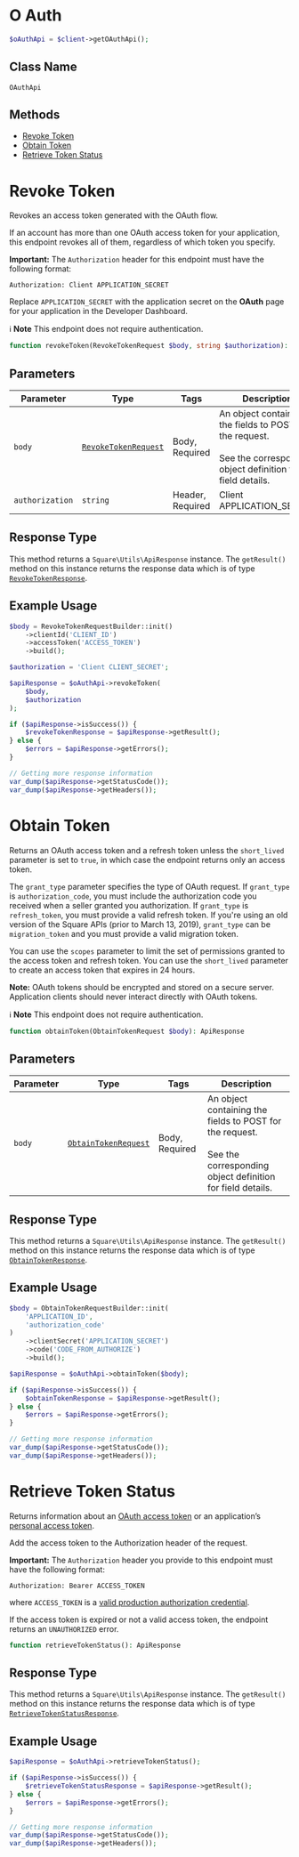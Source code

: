# O Auth

```php
$oAuthApi = $client->getOAuthApi();
```

## Class Name

`OAuthApi`

## Methods

* [Revoke Token](../../doc/apis/o-auth.md#revoke-token)
* [Obtain Token](../../doc/apis/o-auth.md#obtain-token)
* [Retrieve Token Status](../../doc/apis/o-auth.md#retrieve-token-status)


# Revoke Token

Revokes an access token generated with the OAuth flow.

If an account has more than one OAuth access token for your application, this
endpoint revokes all of them, regardless of which token you specify.

__Important:__ The `Authorization` header for this endpoint must have the
following format:

```
Authorization: Client APPLICATION_SECRET
```

Replace `APPLICATION_SECRET` with the application secret on the **OAuth**
page for your application in the Developer Dashboard.

:information_source: **Note** This endpoint does not require authentication.

```php
function revokeToken(RevokeTokenRequest $body, string $authorization): ApiResponse
```

## Parameters

| Parameter | Type | Tags | Description |
|  --- | --- | --- | --- |
| `body` | [`RevokeTokenRequest`](../../doc/models/revoke-token-request.md) | Body, Required | An object containing the fields to POST for the request.<br><br>See the corresponding object definition for field details. |
| `authorization` | `string` | Header, Required | Client APPLICATION_SECRET |

## Response Type

This method returns a `Square\Utils\ApiResponse` instance. The `getResult()` method on this instance returns the response data which is of type [`RevokeTokenResponse`](../../doc/models/revoke-token-response.md).

## Example Usage

```php
$body = RevokeTokenRequestBuilder::init()
    ->clientId('CLIENT_ID')
    ->accessToken('ACCESS_TOKEN')
    ->build();

$authorization = 'Client CLIENT_SECRET';

$apiResponse = $oAuthApi->revokeToken(
    $body,
    $authorization
);

if ($apiResponse->isSuccess()) {
    $revokeTokenResponse = $apiResponse->getResult();
} else {
    $errors = $apiResponse->getErrors();
}

// Getting more response information
var_dump($apiResponse->getStatusCode());
var_dump($apiResponse->getHeaders());
```


# Obtain Token

Returns an OAuth access token and a refresh token unless the
`short_lived` parameter is set to `true`, in which case the endpoint
returns only an access token.

The `grant_type` parameter specifies the type of OAuth request. If
`grant_type` is `authorization_code`, you must include the authorization
code you received when a seller granted you authorization. If `grant_type`
is `refresh_token`, you must provide a valid refresh token. If you're using
an old version of the Square APIs (prior to March 13, 2019), `grant_type`
can be `migration_token` and you must provide a valid migration token.

You can use the `scopes` parameter to limit the set of permissions granted
to the access token and refresh token. You can use the `short_lived` parameter
to create an access token that expires in 24 hours.

__Note:__ OAuth tokens should be encrypted and stored on a secure server.
Application clients should never interact directly with OAuth tokens.

:information_source: **Note** This endpoint does not require authentication.

```php
function obtainToken(ObtainTokenRequest $body): ApiResponse
```

## Parameters

| Parameter | Type | Tags | Description |
|  --- | --- | --- | --- |
| `body` | [`ObtainTokenRequest`](../../doc/models/obtain-token-request.md) | Body, Required | An object containing the fields to POST for the request.<br><br>See the corresponding object definition for field details. |

## Response Type

This method returns a `Square\Utils\ApiResponse` instance. The `getResult()` method on this instance returns the response data which is of type [`ObtainTokenResponse`](../../doc/models/obtain-token-response.md).

## Example Usage

```php
$body = ObtainTokenRequestBuilder::init(
    'APPLICATION_ID',
    'authorization_code'
)
    ->clientSecret('APPLICATION_SECRET')
    ->code('CODE_FROM_AUTHORIZE')
    ->build();

$apiResponse = $oAuthApi->obtainToken($body);

if ($apiResponse->isSuccess()) {
    $obtainTokenResponse = $apiResponse->getResult();
} else {
    $errors = $apiResponse->getErrors();
}

// Getting more response information
var_dump($apiResponse->getStatusCode());
var_dump($apiResponse->getHeaders());
```


# Retrieve Token Status

Returns information about an [OAuth access token](https://developer.squareup.com/docs/build-basics/access-tokens#get-an-oauth-access-token) or an application’s [personal access token](https://developer.squareup.com/docs/build-basics/access-tokens#get-a-personal-access-token).

Add the access token to the Authorization header of the request.

__Important:__ The `Authorization` header you provide to this endpoint must have the following format:

```
Authorization: Bearer ACCESS_TOKEN
```

where `ACCESS_TOKEN` is a
[valid production authorization credential](https://developer.squareup.com/docs/build-basics/access-tokens).

If the access token is expired or not a valid access token, the endpoint returns an `UNAUTHORIZED` error.

```php
function retrieveTokenStatus(): ApiResponse
```

## Response Type

This method returns a `Square\Utils\ApiResponse` instance. The `getResult()` method on this instance returns the response data which is of type [`RetrieveTokenStatusResponse`](../../doc/models/retrieve-token-status-response.md).

## Example Usage

```php
$apiResponse = $oAuthApi->retrieveTokenStatus();

if ($apiResponse->isSuccess()) {
    $retrieveTokenStatusResponse = $apiResponse->getResult();
} else {
    $errors = $apiResponse->getErrors();
}

// Getting more response information
var_dump($apiResponse->getStatusCode());
var_dump($apiResponse->getHeaders());
```

